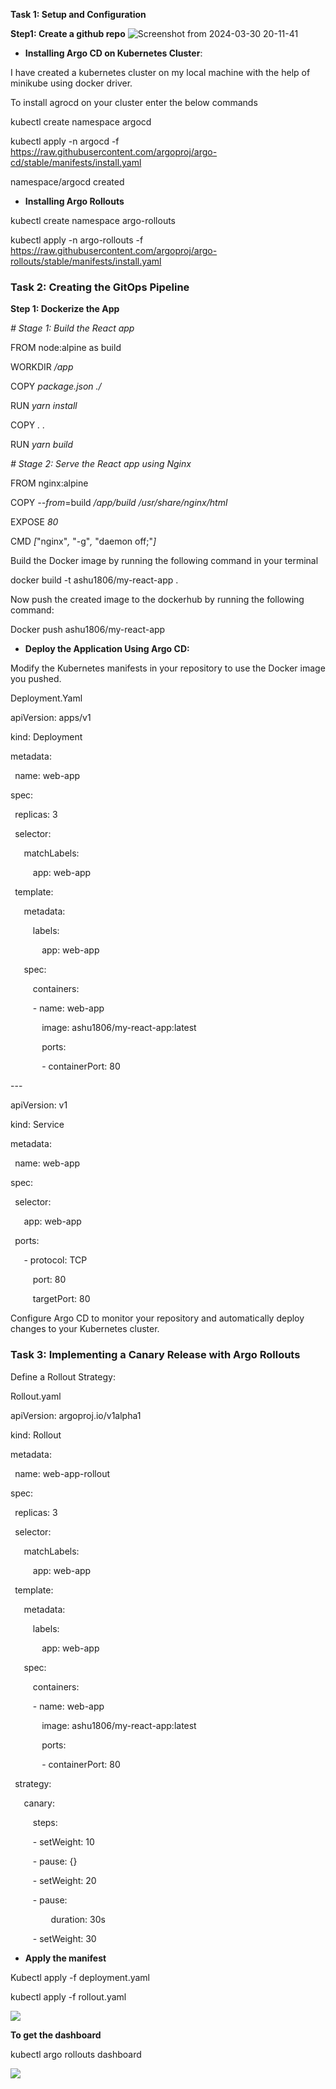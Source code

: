 ﻿<a name="kix.ut7cf78uih67"></a>**Task 1: Setup and Configuration**

**Step1: Create a github repo**
![Screenshot from 2024-03-30 20-11-41](https://github.com/ashu180674/argocd-gitops/assets/105533911/a9708669-f3ec-4e06-81df-65412f2af449)




- **Installing  Argo CD on Kubernetes Cluster**:

I have created a kubernetes  cluster on  my local machine with the help of minikube using docker driver.

To install agrocd on your cluster enter the below commands 

kubectl create namespace argocd

kubectl apply -n argocd -f https://raw.githubusercontent.com/argoproj/argo-cd/stable/manifests/install.yaml

namespace/argocd created


- **Installing Argo Rollouts**

kubectl create namespace argo-rollouts

kubectl apply -n argo-rollouts -f https://raw.githubusercontent.com/argoproj/argo-rollouts/stable/manifests/install.yaml



### <a name="kix.8uk1z16uyqwi"></a><a name="_w75rncmehnlw"></a>**Task 2: Creating the GitOps Pipeline**

**Step 1:  Dockerize the App**


*# Stage 1: Build the React app*

FROM node:alpine as build

WORKDIR */app*

COPY *package.json*  *./*

RUN *yarn* *install*

COPY *.* *.*

RUN *yarn* *build*

*# Stage 2: Serve the React app using Nginx*

FROM nginx:alpine

COPY *--from*=build */app/build* */usr/share/nginx/html*

EXPOSE *80*

CMD *[*"nginx"*,* "-g"*,* "daemon off;"*]*






Build the Docker image by running the following command in your terminal

docker build -t ashu1806/my-react-app .

Now push the created image to the dockerhub by running the following command:

Docker push  ashu1806/my-react-app 



- **Deploy the Application Using Argo CD:**

Modify the Kubernetes manifests in your repository to use the Docker image you pushed.

Deployment.Yaml

apiVersion: apps/v1

kind: Deployment

metadata:

` `name: web-app

spec:

` `replicas: 3

` `selector:

`   `matchLabels:

`     `app: web-app

` `template:

`   `metadata:

`     `labels:

`       `app: web-app

`   `spec:

`     `containers:

`     `- name: web-app

`       `image: ashu1806/my-react-app:latest

`       `ports:

`       `- containerPort: 80

\---

apiVersion: v1

kind: Service

metadata:

` `name: web-app

spec:

` `selector:

`   `app: web-app

` `ports:

`   `- protocol: TCP

`     `port: 80

`     `targetPort: 80


Configure Argo CD to monitor your repository and automatically deploy changes to your Kubernetes cluster.


### <a name="kix.3tg86jpo1bx7"></a>**Task 3: Implementing a Canary Release with Argo Rollouts**


Define a Rollout Strategy:

Rollout.yaml

apiVersion: argoproj.io/v1alpha1

kind: Rollout

metadata:

` `name: web-app-rollout

spec:

` `replicas: 3

` `selector:

`   `matchLabels:

`     `app: web-app

` `template:

`   `metadata:

`     `labels:

`       `app: web-app

`   `spec:

`     `containers:

`     `- name: web-app

`       `image: ashu1806/my-react-app:latest

`       `ports:

`       `- containerPort: 80

` `strategy:

`   `canary:

`     `steps:

`     `- setWeight: 10

`     `- pause: {}

`     `- setWeight: 20

`     `- pause:

`         `duration: 30s

`     `- setWeight: 30





- **Apply the manifest** 

Kubectl apply -f deployment.yaml

kubectl apply -f rollout.yaml


![](Aspose.Words.b7bf0ad8-a9ba-47d5-bb79-15efaaacd421.002.png)





**To get the dashboard**

kubectl argo rollouts dashboard


![](Aspose.Words.b7bf0ad8-a9ba-47d5-bb79-15efaaacd421.003.png)
